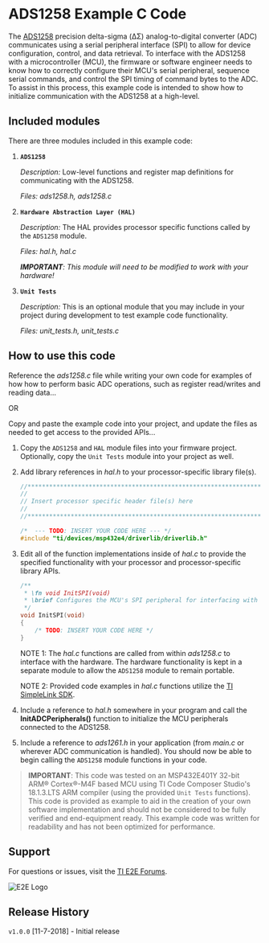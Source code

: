 ADS1258 Example C Code
=====================

The [ADS1258](http://www.ti.com/product/ADS1258) precision delta-sigma (ΔΣ) analog-to-digital converter (ADC) communicates using a serial peripheral interface (SPI) to allow for device configuration, control, and data retrieval. To interface with the ADS1258 with a microcontroller (MCU), the firmware or software engineer needs to know how to correctly configure their MCU's serial peripheral, sequence serial commands, and control the SPI timing of command bytes to the ADC. To assist in this process, this example code is intended to show how to initialize communication with the ADS1258 at a high-level.

Included modules
----------------

There are three modules included in this example code:

1.  **`ADS1258`**

	*Description:* Low-level functions and register map definitions for communicating with the ADS1258.
	
	*Files: ads1258.h, ads1258.c*

2.  **`Hardware Abstraction Layer (HAL)`**

	*Description:* The HAL provides processor specific functions called by the `ADS1258` module.
	
	*Files: hal.h, hal.c*
	
	***IMPORTANT**: This module will need to be modified to work with your hardware!* 

3. **`Unit Tests`**

	*Description:* This is an optional module that you may include in your project during development to test example code functionality.

	*Files: unit_tests.h, unit_tests.c*

How to use this code
--------------------

Reference the *ads1258.c* file while writing your own code for examples of how how to perform basic ADC operations, such as register read/writes and reading data...

OR 

Copy and paste the example code into your project, and update the files as needed to get access to the provided APIs...

 1. Copy the `ADS1258` and `HAL` module files into your firmware project. Optionally, copy the `Unit Tests` module into your project as well.

 2. Add library references in *hal.h* to your processor-specific library file(s).
	```c
	//****************************************************************************
	//
	// Insert processor specific header file(s) here
	//
	//****************************************************************************"
	
	/*  --- TODO: INSERT YOUR CODE HERE --- */
	#include "ti/devices/msp432e4/driverlib/driverlib.h"
	
	```

 3. Edit all of the function implementations inside of *hal.c* to provide the specified functionality with your processor and processor-specific library APIs. 
	```c
	/**
	 * \fn void InitSPI(void)
	 * \brief Configures the MCU's SPI peripheral for interfacing with the ADS1258
	 */
	void InitSPI(void)
	{
	    /* TODO: INSERT YOUR CODE HERE */
	}
	```
	NOTE 1: The *hal.c* functions are called from within *ads1258.c* to interface with the hardware. The hardware functionality is kept in a separate module to allow the `ADS1258` module to remain portable.
	
	NOTE 2: Provided code examples in *hal.c* functions utilize the [TI SimpleLink SDK](http://www.ti.com/wireless-connectivity/simplelink-solutions/overview/software.html).
	
 4. Include a reference to *hal.h* somewhere in your program and call the **InitADCPeripherals()** function to initialize the MCU peripherals connected to the ADS1258.

 5. Include a reference to *ads1261.h* in your application (from *main.c* or wherever ADC communication is handled). You should now be able to begin calling the `ADS1258` module functions in your code.

> **IMPORTANT**: This code was tested on an MSP432E401Y 32-bit ARM® Cortex®-M4F based MCU using TI Code Composer Studio's 18.1.3.LTS ARM compiler (using the provided `Unit Tests` functions). This code is provided as example to aid in the creation of your own software implementation and should not be considered to be fully verified and end-equipment ready. This example code was written for readability and has not been optimized for performance.

Support
-------

For questions or issues, visit the [TI E2E Forums](https://e2e.ti.com/).

![E2E Logo](http://e2e.ti.com/resized-image/__size/75x0/__key/CommunityServer-Wikis-Components-Files/00-00-00-01-27/2234.ti_2D00_e2e_2D00_Pos_2D00_no_2D00_text_2D00_150.jpg)


Release History
---------------
`v1.0.0` [11-7-2018] - Initial release
